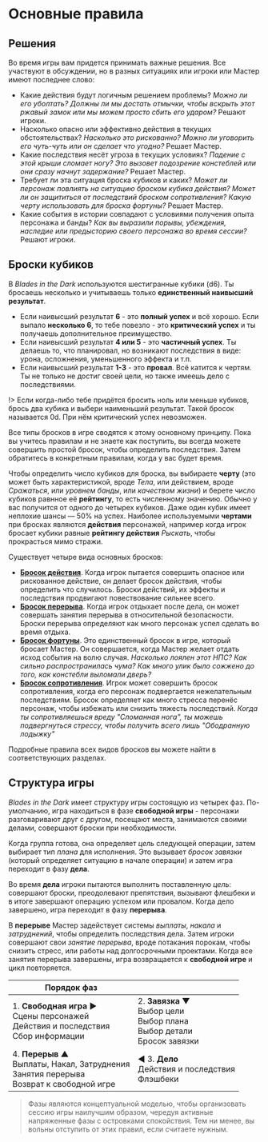 # Основные правила  

## Решения

Во время игры вам придется принимать важные решения. Все участвуют в обсуждении, но в разных ситуациях или игроки или Мастер имеют последнее слово:

* Какие действия будут логичным решением проблемы? _Можно ли его уболтать? Должны ли мы достать отмычки, чтобы вскрыть этот ржавый замок или мы можем просто сбить его ударом?_ Решают игроки.
* Насколько опасно или эффективно действия в текущих обстоятельствах? _Насколько это рискованно? Можно ли уговорить его чуть-чуть или он сделает что угодно?_ Решает Мастер.
* Какие последствия несёт угроза в текущих условиях? _Падение с этой крыши сломает ногу? Это вызовет подозрение констеблей или они сразу начнут задержание?_ Решает Мастер.
* Требует ли эта ситуация броска кубиков и каких? _Может ли персонаж повлиять на ситуацию броском кубика действия? Может ли он защититься от последствий броском сопротивления? Какую черту использовать для броска фортуны?_ Решает Мастер.
* Какие события в истории совпадают с условиями получения опыта персонажа и банды? _Как вы выразили порывы, убеждения, наследие или предысторию своего персонажа во время сессии?_ Решают игроки.

## Броски кубиков

В _Blades in the Dark_ используются шестигранные кубики (d6). Ты бросаешь несколько и учитываешь только **единственный наивысший результат**.

* Если наивысший результат **6** - это **полный успех** и всё хорошо. Если выпало **несколько 6**, то тебе повезло - это **критический успех** и ты получаешь дополнительное преимущество.
* Если наивысший результат **4 или 5** - это **частичный успех**. Ты делаешь то, что планировал, но возникают последствия в виде: урона, осложнения, уменьшенного эффекта и т.п.
* Если наивысший результат **1-3** - это **провал**. Всё катится к чертям. Ты не только не достиг своей цели, но также имеешь дело с последствиями.

!> Если когда-либо тебе придётся бросить ноль или меньше кубиков, брось два кубика и выбери наименьший результат. Такой бросок называется 0d. При нём критический успех невозможен.

Все типы бросков в игре сводятся к этому основному принципу. Пока вы учитесь правилам и не знаете как поступить, вы всегда можете совершить простой бросок, чтобы определить последствия. Затем обратитесь в конкретным правилам, когда у вас будет время.

Чтобы определить число кубиков для броска, вы выбираете **черту** (это может быть характеристикой, вроде _Тела_, или действием, вроде _Сражаться_, или _уровнем банды_, или _качеством жизни_) и берете число кубиков равнное её **рейтингу**, то есть численному значению. Обычно у вас получится от одного до четырех кубиков. Даже один кубик имеет неплохие шансы — 50% на успех. Наиболее используемыми **чертами** при бросках являются **действия** персонажей, например когда игрок бросает кубики равные **рейтингу действия** _Рыскать_, чтобы прокрасться мимо стражи.

Существует четыре вида основных бросков:

* [**Бросок действия**](action-roll). Когда игрок пытается совершить опасное или рискованное действие, он делает бросок действия, чтобы определить что случилось. Броски действий, их эффекты и последствия продвигают повествование сильнее всего.
* [**Бросок перерыва**](downtime-activities). Когда игрок отдыхает после дела, он может совершать занятия перерыва в относительной безопасности. Броски перерыва определяют как много персонаж успел сделать во время отдыха.
* [**Бросок фортуны**](fortune-roll). Это единственный бросок в игре, который бросает Мастер. Он совершается, когда Мастер желает отдать исход события на волю случая. _Насколько лоялен этот НПС? Как сильно распространилась чума? Как много улик было сожжено до того, как констебли выломали дверь?_
* [**Бросок сопротивления**](resistance-armor). Игрок может совершить бросок сопротивления, когда его персонаж подвергается нежелательным последствиям. Бросок определяет как много стресса перенёс персонаж, чтобы избежать или снизить тяжесть последствий. _Когда ты сопротивляешься вреду "Сломанная нога", ты можешь подвергнуться стрессу, чтобы получить всего лишь "Ободранную лодыжку"_

Подробные правила всех видов бросков вы можете найти в соответствующих разделах.

## Структура игры

_Blades in the Dark_ имеет структуру игры состоящую из четырех фаз. По-умолчанию, игра находиться в фазе **свободной игры** - персонажи разговаривают друг с другом, посещают места, занимаются своими делами, совершают броски при необходимости.

Когда группа готова, она определяет _цель_ следующей операции, затем выбирает тип _плана_ для исполнения. Это вызывает _бросок завязки_ (который определяет ситуацию в начале операции) и затем игра переходит в фазу **дела**.

Во время **дела** игроки пытаются выполнить поставленную _цель_: совершают броски, преодолевают препятствия, вызывают флешбеки и в итоге завершают операцию успехом или провалом. Когда дело завершено, игра переходит в фазу **перерыва**.

В **перерыве** Мастер задействует системы _выплаты_, _накала_ и _затруднений_, чтобы определить последствия дела. Затем игроки совершают свои _занятие перерыва_, вроде потакания порокам, чтобы снизить стресс, или работы над долгосрочными проектами. Когда все занятия перерыва завершены, игра возвращается к **свободной игре** и цикл повторяется.

| Порядок фаз | |                          
|-|-|
| 1. **Свободная игра** ►<br>Сцены персонажей<br>Действия и последствия<br>Сбор информации | 2. **Завязка** ▼<br>Выбор цели<br>Выбор плана<br>Выбор детали<br>Бросок завязки
| 4. **Перерыв** ▲<br>Выплаты, Накал, Затруднения<br>Занятия перерыва<br>Возврат к свободной игре | ◄ 3. **Дело**<br>Действия и последствия<br>Флэшбеки   

> Фазы являются концептуальной моделью, чтобы организовать сессию игры наилучшим образом, чередуя активные напряженные фазы с островками спокойствия. Тем ни менее, вы вольны отступить от этих правил, если считаете нужным.
